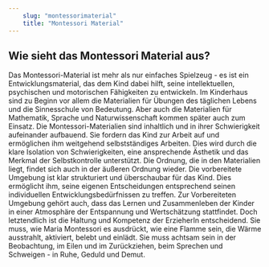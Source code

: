 ```yaml
---
    slug: "montessorimaterial"
    title: "Montessori Material"
---
```


## Wie sieht das Montessori Material aus?
Das Montessori-Material ist mehr als nur einfaches Spielzeug - es ist ein Entwicklungsmaterial,
das dem Kind dabei hilft, seine intellektuellen, psychischen und motorischen Fähigkeiten zu entwickeln. Im Kinderhaus sind zu Beginn vor allem die Materialien für Übungen des täglichen Lebens und die Sinnesschule von Bedeutung. Aber auch die Materialien für Mathematik, Sprache
und Naturwissenschaft kommen später auch zum Einsatz.
Die Montessori-Materialien sind inhaltlich und in ihrer Schwierigkeit aufeinander aufbauend.
Sie fordern das Kind zur Arbeit auf und ermöglichen ihm weitgehend selbstständiges Arbeiten.
Dies wird durch die klare Isolation von Schwierigkeiten, eine ansprechende Ästhetik und das Merkmal der Selbstkontrolle unterstützt. Die Ordnung, die in den Materialien liegt, findet sich auch in
der äußeren Ordnung wieder. Die vorbereitete Umgebung ist klar strukturiert und überschaubar
für das Kind. Dies ermöglicht ihm, seine eigenen Entscheidungen entsprechend seinen individuellen Entwicklungsbedürfnissen zu treffen.
Zur Vorbereiteten Umgebung gehört auch, dass das Lernen und Zusammenleben der Kinder in
einer Atmosphäre der Entspannung und Wertschätzung stattfindet. Doch letztendlich ist die Haltung und Kompetenz der ErzieherIn entscheidend. Sie muss, wie Maria Montessori es ausdrückt,
wie eine Flamme sein, die Wärme ausstrahlt, aktiviert, belebt und einlädt. Sie muss achtsam sein
in der Beobachtung, im Eilen und im Zurückziehen, beim Sprechen und Schweigen - in Ruhe,
Geduld und Demut.
